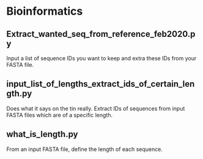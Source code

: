 # Bioinformatics

## Extract_wanted_seq_from_reference_feb2020.py

Input a list of sequence IDs you want to keep and extra these IDs from your FASTA file.

## input_list_of_lengths_extract_ids_of_certain_length.py

Does what it says on the tin really. Extract IDs of sequences from input FASTA files which are of a specific length. 

## what_is_length.py

From an input FASTA file, define the length of each sequence. 

